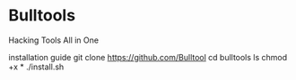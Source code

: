 # Bulltools
Hacking Tools All in One

installation guide 
  git clone https://github.com/Bulltool
  cd bulltools
  ls
  chmod +x *
  ./install.sh

